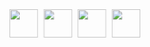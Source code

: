 <div style="display: flex; gap: 10px;">
  <img src="https://cdn.jsdelivr.net/gh/devicons/devicon@latest/icons/python/python-plain.svg" width="50" />
  <img src="https://cdn.jsdelivr.net/gh/devicons/devicon@latest/icons/java/java-plain.svg" width="50" />
  <img src="https://cdn.jsdelivr.net/gh/devicons/devicon@latest/icons/postgresql/postgresql-plain.svg" width="50" />
  <img src="https://cdn.jsdelivr.net/gh/devicons/devicon@latest/icons/c/c-plain.svg" width="50" />
</div>
